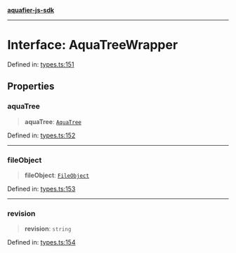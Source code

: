 [**aquafier-js-sdk**](../README.md)

***

# Interface: AquaTreeWrapper

Defined in: [types.ts:151](https://github.com/inblockio/aqua-verifier-js-lib/blob/8585c670e387bba02324c5d1649cefbfbcc39ce3/src/types.ts#L151)

## Properties

### aquaTree

> **aquaTree**: [`AquaTree`](AquaTree.md)

Defined in: [types.ts:152](https://github.com/inblockio/aqua-verifier-js-lib/blob/8585c670e387bba02324c5d1649cefbfbcc39ce3/src/types.ts#L152)

***

### fileObject

> **fileObject**: [`FileObject`](FileObject.md)

Defined in: [types.ts:153](https://github.com/inblockio/aqua-verifier-js-lib/blob/8585c670e387bba02324c5d1649cefbfbcc39ce3/src/types.ts#L153)

***

### revision

> **revision**: `string`

Defined in: [types.ts:154](https://github.com/inblockio/aqua-verifier-js-lib/blob/8585c670e387bba02324c5d1649cefbfbcc39ce3/src/types.ts#L154)
